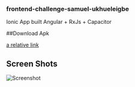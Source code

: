 ### frontend-challenge-samuel-ukhueleigbe

Ionic App built Angular + RxJs + Capacitor

##Download Apk

[a relative link](../../holiday.apk)

## Screen Shots

![Screenshot](flow.gif)


